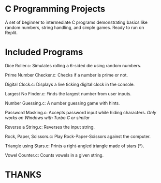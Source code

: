 # C Programming Projects
 A set of beginner to intermediate C programs demonstrating basics like random numbers, string handling, and simple games. Ready to run on Replit.

# Included Programs
 Dice Roller.c: Simulates rolling a 6-sided die using random numbers.

 Prime Number Checker.c: Checks if a number is prime or not.

 Digital Clock.c: Displays a live ticking digital clock in the console.

 Largest No Finder.c: Finds the largest number from user inputs.

 Number Guessing.c: A number guessing game with hints.

 Password Masking.c: Accepts password input while hiding characters. _Only works on Windows with Turbo C or similar_

 Reverse a String.c: Reverses the input string.

 Rock, Paper, Scissors.c: Play Rock-Paper-Scissors against the computer.

 Triangle using Stars.c: Prints a right-angled triangle made of stars (*).

 Vowel Counter.c: Counts vowels in a given string.


# THANKS